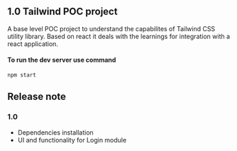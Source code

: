 ## 1.0 Tailwind POC project

A base level POC project to understand the capabilites of Tailwind CSS utility library. Based on react it deals with the learnings for integration with a react application.

#### To run the dev server use command

```
npm start
```

## Release note

### 1.0

- Dependencies installation
- UI and functionality for Login module
